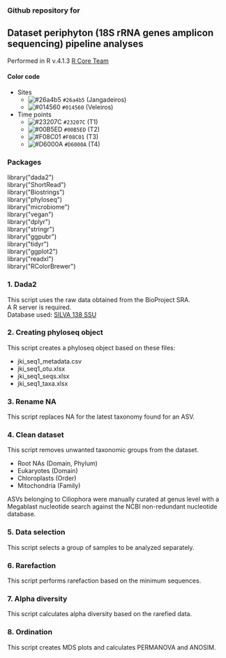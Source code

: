 ### Github repository for 

## Dataset periphyton (18S rRNA genes amplicon sequencing) pipeline analyses
Performed in R v.4.1.3 [R Core Team](https://www.r-project.org)

#### Color code
- Sites
  - ![#26a4b5](https://placehold.co/15x15/26a4b5/26a4b5.png) `#26a4b5` (Jangadeiros)
  - ![#014560](https://placehold.co/15x15/014560/014560.png) `#014560` (Veleiros)
- Time points
  - ![#23207C](https://placehold.co/15x15/23207C/23207C.png) `#23207C` (T1)
  - ![#00B5ED](https://placehold.co/15x15/00B5ED/00B5ED.png) `#00B5ED` (T2)
  - ![#F08C01](https://placehold.co/15x15/F08C01/F08C01.png) `#F08C01` (T3)
  - ![#D6000A](https://placehold.co/15x15/D6000A/D6000A.png) `#D6000A` (T4)
   


### Packages
library("dada2")\
library("ShortRead")\
library("Biostrings")\
library("phyloseq")\
library("microbiome")\
library("vegan")\
library("dplyr")\
library("stringr")\
library("ggpubr")\
library("tidyr")\
library("ggplot2")\
library("readxl")\
library("RColorBrewer")
  
### 1. Dada2
This script uses the raw data obtained from the BioProject SRA.\
A R server is required. \
Database used: [SILVA 138 SSU](https://www.arb-silva.de/documentation/release-138/)

### 2. Creating phyloseq object
This script creates a phyloseq object based on these files:

- jki_seq1_metadata.csv
- jki_seq1_otu.xlsx
- jki_seq1_seqs.xlsx
- jki_seq1_taxa.xlsx

### 3. Rename NA
This script replaces NA for the latest taxonomy found for an ASV.

### 4. Clean dataset
This script removes unwanted taxonomic groups from the dataset.
- Root NAs (Domain, Phylum)
- Eukaryotes (Domain)
- Chloroplasts (Order)
- Mitochondria (Family)

ASVs belonging to Ciliophora were manually curated at genus level with a Megablast nucleotide search against the NCBI non-redundant nucleotide database. 

### 5. Data selection
This script selects a group of samples to be analyzed separately.

### 6. Rarefaction
This script performs rarefaction based on the minimum sequences.

### 7. Alpha diversity
This script calculates alpha diversity based on the rarefied data.

### 8. Ordination 
This script creates MDS plots and calculates PERMANOVA and ANOSIM.
